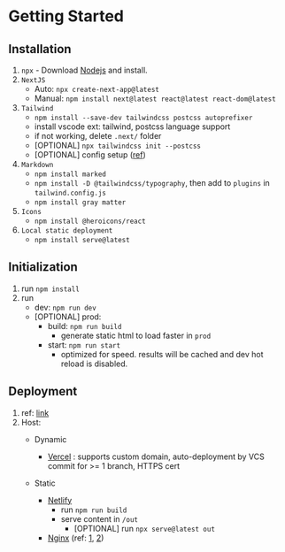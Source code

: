 # Getting Started

## Installation

1. `npx` - Download [Nodejs](https://nodejs.org/en/download) and install.
1. `NextJS`
    - Auto: `npx create-next-app@latest`
    - Manual: `npm install next@latest react@latest react-dom@latest`
1. `Tailwind`
    - `npm install --save-dev tailwindcss postcss autoprefixer`
    - install vscode ext: tailwind, postcss language support
    - if not working, delete `.next/` folder
    - [OPTIONAL] `npx tailwindcss init --postcss`
    - [OPTIONAL] config setup ([ref](https://nextjs.org/docs/app/building-your-application/styling/tailwind-css))
1. `Markdown`
    - `npm install marked`
    - `npm install -D @tailwindcss/typography`, then add to `plugins` in `tailwind.config.js`
    - `npm install gray matter`
1. `Icons`
    - `npm install @heroicons/react`
1. `Local static deployment`
    - `npm install serve@latest`

## Initialization

1. run `npm install`
1. run
    - dev: `npm run dev`
    - [OPTIONAL] prod:
        - build: `npm run build`
            - generate static html to load faster in `prod`
        - start: `npm run start`
            - optimized for speed. results will be cached and dev hot reload is disabled.

## Deployment

1. ref: [link](https://nextjs.org/docs/app/building-your-application/deploying)
1. Host:
    - Dynamic
        - [Vercel](https://vercel.com/) : supports custom domain, auto-deployment by VCS commit for >= 1 branch, HTTPS cert

    - Static

        - [Netlify](<https://app.netlify.com/>)
            - run `npm run build`
            - serve content in `/out`
                - [OPTIONAL] run `npx serve@latest out`
        - [Nginx](https://github.com/) (ref: [1](https://www.digitalocean.com/community/tutorials/how-to-install-nginx-on-ubuntu-22-04), [2](https://www.digitalocean.com/community/tutorials/how-to-set-up-a-node-js-application-for-production-on-ubuntu-20-04))
